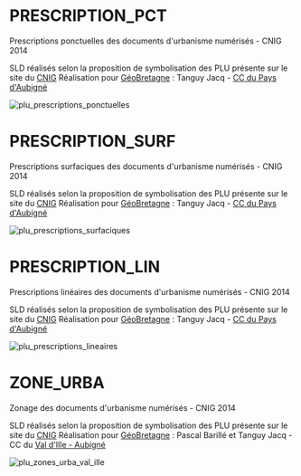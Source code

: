 # PRESCRIPTION_PCT
Prescriptions ponctuelles des documents d'urbanisme numérisés - CNIG 2014

SLD réalisés selon la proposition de symbolisation des PLU présente sur le site du [CNIG](http://cnig.gouv.fr/?page_id=2732)
Réalisation pour [GéoBretagne](http://geobretagne.bzh) : Tanguy Jacq - [CC du Pays d'Aubigné](http://www.pays-aubigne.fr/decouvrir-le-pays-daubigne/cartographie/plu/)

![plu_prescriptions_ponctuelles](https://cloud.githubusercontent.com/assets/22056698/18439049/0e44e706-7904-11e6-8c3d-a6b2137c9cb4.png)

# PRESCRIPTION_SURF
Prescriptions surfaciques des documents d'urbanisme numérisés - CNIG 2014

SLD réalisés selon la proposition de symbolisation des PLU présente sur le site du [CNIG](http://cnig.gouv.fr/?page_id=2732)
Réalisation pour [GéoBretagne](http://geobretagne.bzh) : Tanguy Jacq - [CC du Pays d'Aubigné](http://www.pays-aubigne.fr/decouvrir-le-pays-daubigne/cartographie/plu/)

![plu_prescriptions_surfaciques](https://cloud.githubusercontent.com/assets/22056698/18439247/dc8f0146-7904-11e6-9ff2-1c06772ba689.png)

# PRESCRIPTION_LIN
Prescriptions linéaires des documents d'urbanisme numérisés - CNIG 2014

SLD réalisés selon la proposition de symbolisation des PLU présente sur le site du [CNIG](http://cnig.gouv.fr/?page_id=2732)
Réalisation pour [GéoBretagne](http://geobretagne.bzh) : Tanguy Jacq - [CC du Pays d'Aubigné](http://www.pays-aubigne.fr/decouvrir-le-pays-daubigne/cartographie/plu/)

![plu_prescriptions_lineaires](https://cloud.githubusercontent.com/assets/22056698/18439069/1af4301a-7904-11e6-9240-2948ae1d2d0f.png)

# ZONE_URBA
Zonage des documents d'urbanisme numérisés - CNIG 2014

SLD réalisés selon la proposition de symbolisation des PLU présente sur le site du [CNIG](http://cnig.gouv.fr/?page_id=2732)
Réalisation pour [GéoBretagne](http://geobretagne.bzh) : Pascal Barillé et Tanguy Jacq - CC du [Val d'Ille - Aubigné](http://www2.valdille-aubigne.fr/)

![plu_zones_urba_val_ille](https://cloud.githubusercontent.com/assets/22056698/18438894/852c32ee-7903-11e6-8585-d88512c696ae.png)
